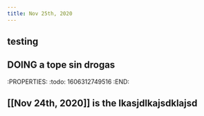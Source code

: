 ```yaml
---
title: Nov 25th, 2020
---
```


## testing
## DOING a tope sin drogas
:PROPERTIES:
:todo: 1606312749516
:END:
## [[Nov 24th, 2020]] is the lkasjdlkajsdklajsd
##
##
